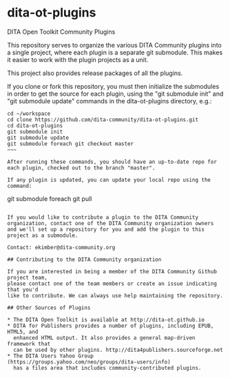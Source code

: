dita-ot-plugins
===============

DITA Open Toolkit Community Plugins

This repository serves to organize the various DITA Community plugins
into a single project, where each plugin is a separate git submodule. 
This makes it easier to work with the plugin projects as a unit.

This project also provides release packages of all the plugins.

If you clone or fork this repository, you must then initialize the
submodules in order to get the source for each plugin, using the "git submodule init" and 
"git submodule update" commands
in the dita-ot-plugins directory, e.g.:

~~~~
cd ~/workspace
cd clone https://github.com/dita-community/dita-ot-plugins.git
cd dita-ot-plugins
git submodule init
git submodule update
git submodule foreach git checkout master
~~~

After running these commands, you should have an up-to-date repo for each plugin, checked out to the branch "master".

If any plugin is updated, you can update your local repo using the command:

~~~~
git submodule foreach git pull
~~~~

If you would like to contribute a plugin to the DITA Community organization, contact one of the DITA Community organization owners and we'll set up a repository for you and add the plugin to this project as a submodule.

Contact: ekimber@dita-community.org

## Contributing to the DITA Community organization

If you are interested in being a member of the DITA Community Github project team,
please contact one of the team members or create an issue indicating that you'd
like to contribute. We can always use help maintaining the repository.
  
## Other Sources of Plugins

* The DITA Open Toolkit is available at http://dita-ot.github.io 
* DITA for Publishers provides a number of plugins, including EPUB, HTML5, and 
  enhanced HTML output. It also provides a general map-driven framework that
  can be used by other plugins. http://dita4publishers.sourceforge.net
* The DITA Users Yahoo Group (https://groups.yahoo.com/neo/groups/dita-users/info) 
  has a files area that includes community-contributed plugins.  

   
   
